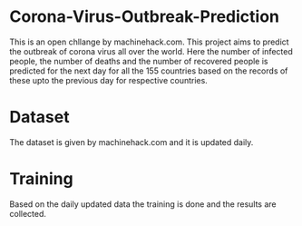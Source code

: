 # Corona-Virus-Outbreak-Prediction
This is an open chllange by machinehack.com. This project aims to predict the outbreak of corona virus all over the world. Here the number of infected people, the number of deaths and the number of recovered people is predicted for the next day for all the 155 countries based on the records of these upto the previous day for respective countries.
# Dataset
The dataset is given by machinehack.com and it is updated daily.
# Training
Based on the daily updated data the training is done and the results are collected.
